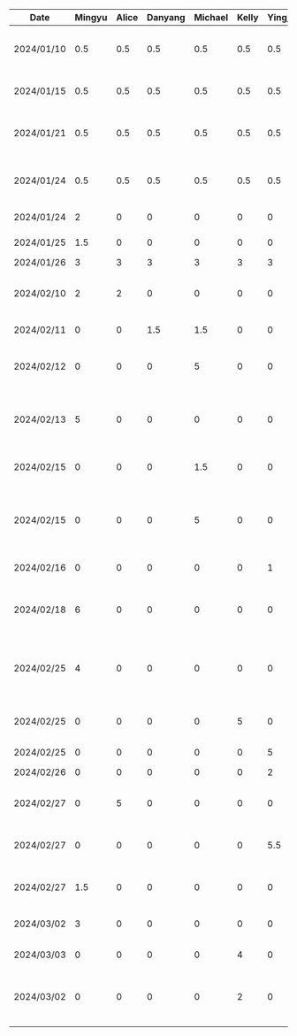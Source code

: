 | Date       | Mingyu | Alice | Danyang | Michael | Kelly | Yingjia | Task                                                        |
|------------|--------|-------|---------|---------|-------|---------|-------------------------------------------------------------|
| 2024/01/10 | 0.5    | 0.5   | 0.5     | 0.5     | 0.5   | 0.5     | Team formation and idea brainstorm                          |
| 2024/01/15 | 0.5    | 0.5   | 0.5     | 0.5     | 0.5   | 0.5     | Create git repo and markdown files                          |
| 2024/01/21 | 0.5    | 0.5   | 0.5     | 0.5     | 0.5   | 0.5     | Brainstorm project ideas and related features               |
| 2024/01/24 | 0.5    | 0.5   | 0.5     | 0.5     | 0.5   | 0.5     | Finalize features and split work for the proposal           |
| 2024/01/24 | 2      | 0     | 0       | 0       | 0     | 0       | Draw draft UI on Figma                                      |
| 2024/01/25 | 1.5    | 0     | 0       | 0       | 0     | 0       | Complete UI for first stage                                 |
| 2024/01/26 | 3      | 3     | 3       | 3       | 3     | 3       | Proposal work                                               |
| 2024/02/10 | 2      | 2     | 0       | 0       | 0     | 0       | Draw db schema and setup realm in project                   |
| 2024/02/11 | 0      | 0     | 1.5     | 1.5     | 0     | 0       | Buddy team evaluation                                       |
| 2024/02/12 | 0      | 0     | 0       | 5       | 0     | 0       | Skeleton UI and Frontend navigation support                 |
| 2024/02/13 | 5      | 0     | 0       | 0       | 0     | 0       | Integration of realm app template and basic login services  |
| 2024/02/15 | 0      | 0     | 0       | 1.5     | 0     | 0       | Basic profile + settings and back button                    |
| 2024/02/15 | 0      | 0     | 0       | 5       | 0     | 0       | MVC for settings, create settings page composables + design |
| 2024/02/16 | 0      | 0     | 0       | 0       | 0     | 1       | Add navigation for on List UI                               |
| 2024/02/18 | 6      | 0     | 0       | 0       | 0     | 0       | Setup Atlas app service, add data repositories for syncing  |
| 2024/02/25 | 4      | 0     | 0       | 0       | 0     | 0       | Code refactoring + user view model + profile page update    |
| 2024/02/25 | 0      | 0     | 0       | 0       | 5     | 0       | Login UI implementation + theme color adjustment            |
| 2024/02/25 | 0      | 0     | 0       | 0       | 0     | 5       | Basic List UI                                               |
| 2024/02/26 | 0      | 0     | 0       | 0       | 0     | 2       | List scrolling implementation                               |
| 2024/02/27 | 0      | 5     | 0       | 0       | 0     | 0       | Changing Navigation Bar UI                                  |
| 2024/02/27 | 0      | 0     | 0       | 0       | 0     | 5.5     | Finish on List UI + navigation from list to detail entry    |
| 2024/02/27 | 1.5    | 0     | 0       | 0       | 0     | 0       | Review 3 PRs, code clean up and refactoring                 |
| 2024/03/02 | 3      | 0     | 0       | 0       | 0     | 0       | Add landmarks to db and map screen UI                       |
| 2024/03/03 | 0      | 0     | 0       | 0       | 4     | 0       | Add Journal Entry UI                                        |
| 2024/03/02 | 0      | 0     | 0       | 0       | 2     | 0       | Navigation between screens, Journal Entry and Map view      |

